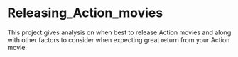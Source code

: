 # Releasing_Action_movies
This project gives analysis on when best to release Action movies and along with other factors to consider when expecting great return from your Action movie.

